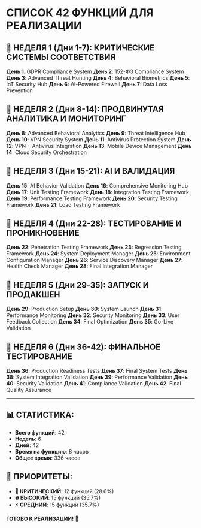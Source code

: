 # СПИСОК 42 ФУНКЦИЙ ДЛЯ РЕАЛИЗАЦИИ

## 🚀 НЕДЕЛЯ 1 (Дни 1-7): КРИТИЧЕСКИЕ СИСТЕМЫ СООТВЕТСТВИЯ

**День 1**: GDPR Compliance System
**День 2**: 152-ФЗ Compliance System  
**День 3**: Advanced Threat Hunting
**День 4**: Behavioral Biometrics
**День 5**: IoT Security Hub
**День 6**: AI-Powered Firewall
**День 7**: Data Loss Prevention

## 🚀 НЕДЕЛЯ 2 (Дни 8-14): ПРОДВИНУТАЯ АНАЛИТИКА И МОНИТОРИНГ

**День 8**: Advanced Behavioral Analytics
**День 9**: Threat Intelligence Hub
**День 10**: VPN Security System
**День 11**: Antivirus Protection System
**День 12**: VPN + Antivirus Integration
**День 13**: Mobile Device Management
**День 14**: Cloud Security Orchestration

## 🚀 НЕДЕЛЯ 3 (Дни 15-21): AI И ВАЛИДАЦИЯ

**День 15**: AI Behavior Validation
**День 16**: Comprehensive Monitoring Hub
**День 17**: Unit Testing Framework
**День 18**: Integration Testing Framework
**День 19**: Performance Testing Framework
**День 20**: Security Testing Framework
**День 21**: Load Testing Framework

## 🚀 НЕДЕЛЯ 4 (Дни 22-28): ТЕСТИРОВАНИЕ И ПРОНИКНОВЕНИЕ

**День 22**: Penetration Testing Framework
**День 23**: Regression Testing Framework
**День 24**: System Deployment Manager
**День 25**: Environment Configuration Manager
**День 26**: Service Discovery Manager
**День 27**: Health Check Manager
**День 28**: Final Integration Manager

## 🚀 НЕДЕЛЯ 5 (Дни 29-35): ЗАПУСК И ПРОДАКШЕН

**День 29**: Production Setup
**День 30**: System Launch
**День 31**: Performance Monitoring
**День 32**: Security Monitoring
**День 33**: User Feedback Collection
**День 34**: Final Optimization
**День 35**: Go-Live Validation

## 🚀 НЕДЕЛЯ 6 (Дни 36-42): ФИНАЛЬНОЕ ТЕСТИРОВАНИЕ

**День 36**: Production Readiness Tests
**День 37**: Final System Tests
**День 38**: System Integration Validation
**День 39**: Performance Validation
**День 40**: Security Validation
**День 41**: Compliance Validation
**День 42**: Final Quality Assurance

---

## 📊 СТАТИСТИКА:

- **Всего функций**: 42
- **Недель**: 6
- **Дней**: 42
- **Время на функцию**: 8 часов
- **Общее время**: 336 часов

## 🎯 ПРИОРИТЕТЫ:

- **🎯 КРИТИЧЕСКИЙ**: 12 функций (28.6%)
- **🔥 ВЫСОКИЙ**: 15 функций (35.7%)
- **⚡ СРЕДНИЙ**: 15 функций (35.7%)

**ГОТОВО К РЕАЛИЗАЦИИ!** 🚀
